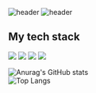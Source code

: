 ![header](https://capsule-render.vercel.app/api?type=venom)
![header](https://capsule-render.vercel.app/api?&color=random)
<h2>My tech stack</h2>
<img src="https://img.shields.io/badge/-html5-E34F26?style=for-the-badge&logo=html5&logoColor=black">
<img src="https://img.shields.io/badge/-css3-1572B6?style=for-the-badge&logo=css3&logoColor=black">
<img src="https://img.shields.io/badge/-javascript-F7DF1E?style=for-the-badge&logo=javascript&logoColor=black">
<img src="https://img.shields.io/badge/-react-61DAFB?style=for-the-badge&logo=react&logoColor=black">

![Anurag's GitHub stats](https://github-readme-stats.vercel.app/api?username=js&show_icons=true&theme=dracula)
<br>
![Top Langs](https://github-readme-stats.vercel.app/api/top-langs/?username=js&layout=compact&theme=dracula)

